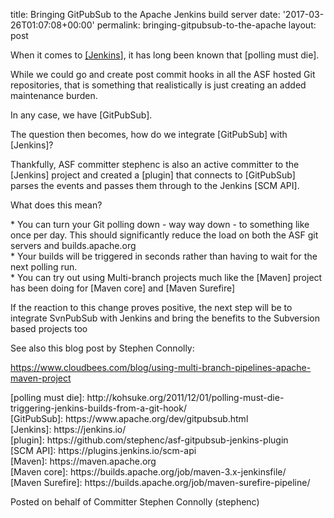 title: Bringing GitPubSub to the Apache Jenkins build server
date: '2017-03-26T01:07:08+00:00'
permalink: bringing-gitpubsub-to-the-apache
layout: post

<p>
When it comes to <a href="#Jenkins">[Jenkins</a>], it has long been known that [polling must die].
</p> 
  <p>While we could go and create post commit hooks in all the ASF hosted Git repositories, that is something that realistically is just creating an added maintenance burden.

In any case, we have [GitPubSub]. </p> 
  <p>The question then becomes, how do we integrate [GitPubSub] with [Jenkins]?

Thankfully, ASF committer stephenc is also an active committer to the [Jenkins] project and created a [plugin] that connects to [GitPubSub] parses the events and passes them through to the Jenkins [SCM API].
</p> 
  <p>
What does this mean?

</p> 
  <p>* You can turn your Git polling down - way way down - to something like once per day.
This should significantly reduce the load on both the ASF git servers and builds.apache.org<br />* Your builds will be triggered in seconds rather than having to wait for the next polling run.<br />* You can try out using Multi-branch projects much like the [Maven] project has been doing for [Maven core] and [Maven Surefire]
</p> 
  <p>
If the reaction to this change proves positive, the next step will be to integrate SvnPubSub with Jenkins and bring the benefits to the Subversion based projects too

  </p> 
  <p> </p> 
  <p>See also this blog post by Stephen Connolly:</p> 
  <p> <a href="https://www.cloudbees.com/blog/using-multi-branch-pipelines-apache-maven-project">https://www.cloudbees.com/blog/using-multi-branch-pipelines-apache-maven-project</a><br /></p> 
  <p>[polling must die]: http://kohsuke.org/2011/12/01/polling-must-die-triggering-jenkins-builds-from-a-git-hook/<br />[GitPubSub]: https://www.apache.org/dev/gitpubsub.html
<br /> <a name="Jenkins">[Jenkins]</a>: https://jenkins.io/
  <br />[plugin]: https://github.com/stephenc/asf-gitpubsub-jenkins-plugin
  <br />[SCM API]: https://plugins.jenkins.io/scm-api
  <br />[Maven]: https://maven.apache.org
  <br />[Maven core]: https://builds.apache.org/job/maven-3.x-jenkinsfile/
<br />  [Maven Surefire]: https://builds.apache.org/job/maven-surefire-pipeline/

</p> 
  <p>Posted on behalf of Committer Stephen Connolly (stephenc)
</p>
